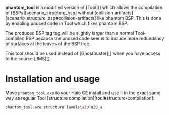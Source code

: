 **phantom_tool** is a modified version of [Tool][] which allows the compilation of [BSPs][scenario_structure_bsp] without [collision artifacts][scenario_structure_bsp#collision-artifacts] like phantom BSP. This is done by enabling unused code in Tool which fixes phantom BSP.

The produced BSP tag tag will be slightly larger than a normal Tool-compiled BSP because the unused code seems to include more redundancy of surfaces at the leaves of the BSP tree.

This tool should be used instead of [Ghostbuster][] when you have access to the source [JMS][].

# Installation and usage
Move `phantom_tool.exe` to your Halo CE install and use it in the exact same way as regular Tool [structure compilation][tool#structure-compilation]:

```sh
phantom_tool.exe structure levels\a30 a30_a
```
